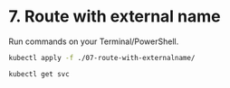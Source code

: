 # 7. Route with external name

Run commands on your Terminal/PowerShell.

```bash
kubectl apply -f ./07-route-with-externalname/ 

kubectl get svc
```

